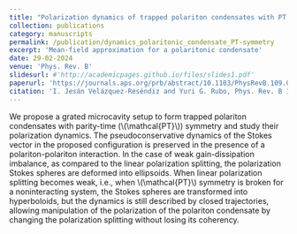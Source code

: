 ```yaml
---
title: "Polarization dynamics of trapped polariton condensates with PT symmetry"
collection: publications
category: manuscripts
permalink: /publication/dynamics_polaritonic_condensate_PT-symmetry
excerpt: 'Mean-field approximation for a polaritonic condensate'
date: 29-02-2024
venue: 'Phys. Rev. B'
slidesurl: #'http://academicpages.github.io/files/slides1.pdf'
paperurl: 'https://journals.aps.org/prb/abstract/10.1103/PhysRevB.109.085312'
citation: 'I. Jesán Velázquez-Reséndiz and Yuri G. Rubo, Phys. Rev. B 109, 085312'
---
```


We propose a grated microcavity setup to form trapped polariton condensates with parity-time (\\(\mathcal{PT}\\)) symmetry and study their polarization dynamics. The pseudoconservative dynamics of the Stokes vector in the proposed configuration is preserved in the presence of a polariton-polariton interaction. In the case of weak gain-dissipation imbalance, as compared to the linear polarization splitting, the polarization Stokes spheres are deformed into ellipsoids. When linear polarization splitting becomes weak, i.e., when \\(\mathcal{PT}\\) symmetry is broken for a noninteracting system, the Stokes spheres are transformed into hyperboloids, but the dynamics is still described by closed trajectories, allowing manipulation of the polarization of the polariton condensate by changing the polarization splitting without losing its coherency.